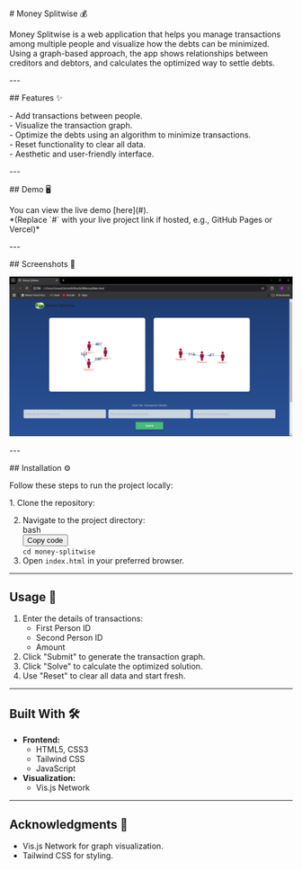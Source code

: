 <p># Money Splitwise 💰</p>
<p>Money Splitwise is a web application that helps you manage transactions among multiple people and visualize how the debts can be minimized. Using a graph-based approach, the app shows relationships between creditors and debtors, and calculates the optimized way to settle debts.</p>
<p>---</p>
<p>## Features ✨</p>
<p>- Add transactions between people.<br />- Visualize the transaction graph.<br />- Optimize the debts using an algorithm to minimize transactions.<br />- Reset functionality to clear all data.<br />- Aesthetic and user-friendly interface.</p>
<p>---</p>
<p>## Demo 🖥️</p>
<p>You can view the live demo [here](#). <br />*(Replace `#` with your live project link if hosted, e.g., GitHub Pages or Vercel)*</p>
<p>---</p>
<p>## Screenshots 📸</p>
<p><img src="Screenshot (186).png"</p>
<p>---</p>
<p>## Installation ⚙️</p>
<p>Follow these steps to run the project locally:</p>
<p>1. Clone the repository:</p>
<ol start="2">
<li>Navigate to the project directory:
<div class="contain-inline-size rounded-md border-[0.5px] border-token-border-medium relative bg-token-sidebar-surface-primary dark:bg-gray-950">
<div class="flex items-center text-token-text-secondary px-4 py-2 text-xs font-sans justify-between rounded-t-md h-9 bg-token-sidebar-surface-primary dark:bg-token-main-surface-secondary select-none">bash</div>
<div class="sticky top-9 md:top-[5.75rem]">
<div class="absolute bottom-0 right-2 flex h-9 items-center">
<div class="flex items-center rounded bg-token-sidebar-surface-primary px-2 font-sans text-xs text-token-text-secondary dark:bg-token-main-surface-secondary"><span class="" data-state="closed"><button class="flex gap-1 items-center select-none py-1">Copy code</button></span></div>
</div>
</div>
<div class="overflow-y-auto p-4" dir="ltr"><code class="!whitespace-pre hljs language-bash"><span class="hljs-built_in">cd</span> money-splitwise </code></div>
</div>
</li>
<li>Open <code>index.html</code> in your preferred browser.</li>
</ol>
<hr />
<h2>Usage 📝</h2>
<ol>
<li>Enter the details of transactions:
<ul>
<li>First Person ID</li>
<li>Second Person ID</li>
<li>Amount</li>
</ul>
</li>
<li>Click "Submit" to generate the transaction graph.</li>
<li>Click "Solve" to calculate the optimized solution.</li>
<li>Use "Reset" to clear all data and start fresh.</li>
</ol>
<hr />
<h2>Built With 🛠️</h2>
<ul>
<li><strong>Frontend:</strong>
<ul>
<li>HTML5, CSS3</li>
<li>Tailwind CSS</li>
<li>JavaScript</li>
</ul>
</li>
<li><strong>Visualization:</strong>
<ul>
<li><a target="_new" rel="noopener">Vis.js Network</a></li>
</ul>
</li>
</ul>
<hr />
<h2>Acknowledgments 🙏</h2>
<ul>
<li><a target="_new" rel="noopener">Vis.js Network</a> for graph visualization.</li>
<li>Tailwind CSS for styling.</li>
</ul>
